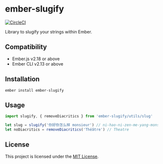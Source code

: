 # ember-slugify

[![CircleCI](https://circleci.com/gh/peopledoc/ember-slugify.svg?style=shield&circle-token=106b80d7153b94e6ee96541d1647d8e3984862cd)](https://circleci.com/gh/peopledoc/ember-slugify)

Library to slugify your strings within Ember.

## Compatibility

- Ember.js v2.18 or above
- Ember CLI v2.13 or above

## Installation

```
ember install ember-slugify
```

## Usage

```js
import slugify, { removeDiacritics } from 'ember-slugify/utils/slug'

let slug = slugify('你好你怎么样 monsieur') // ni-hao-ni-zen-me-yang-monsieur
let noDiacritics = removeDiacritics('Théâtre') // Theatre
```

## License

This project is licensed under the [MIT License](LICENSE.md).
